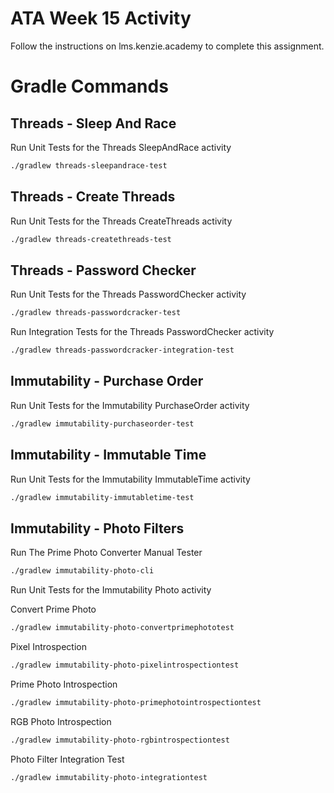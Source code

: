# ATA Week 15 Activity
Follow the instructions on lms.kenzie.academy to complete this assignment.

# Gradle Commands
## Threads - Sleep And Race

Run Unit Tests for the Threads SleepAndRace activity

```bash
./gradlew threads-sleepandrace-test
```

## Threads - Create Threads

Run Unit Tests for the Threads CreateThreads activity

```bash
./gradlew threads-createthreads-test
```

## Threads - Password Checker


Run Unit Tests for the Threads PasswordChecker activity

```bash
./gradlew threads-passwordcracker-test
```

Run Integration Tests for the Threads PasswordChecker activity

```bash
./gradlew threads-passwordcracker-integration-test
```

## Immutability - Purchase Order
Run Unit Tests for the Immutability PurchaseOrder activity

```bash
./gradlew immutability-purchaseorder-test
```

## Immutability - Immutable Time
Run Unit Tests for the Immutability ImmutableTime activity

```bash
./gradlew immutability-immutabletime-test
```

## Immutability - Photo Filters

Run The Prime Photo Converter Manual Tester
```bash
./gradlew immutability-photo-cli
```

Run Unit Tests for the Immutability Photo activity

Convert Prime Photo
```bash
./gradlew immutability-photo-convertprimephototest
```

Pixel Introspection
```bash
./gradlew immutability-photo-pixelintrospectiontest
```

Prime Photo Introspection
```bash
./gradlew immutability-photo-primephotointrospectiontest
```

RGB Photo Introspection
```bash
./gradlew immutability-photo-rgbintrospectiontest
```

Photo Filter Integration Test
```bash
./gradlew immutability-photo-integrationtest
```